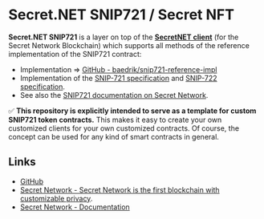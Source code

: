 # Secret.NET SNIP721 / Secret NFT
**Secret.NET SNIP721** is a layer on top of the [**SecretNET client**](https://github.com/0xxCodemonkey/SecretNET) (for the Secret Network Blockchain) which supports all methods of the reference implementation of the SNIP721 contract:
- Implementation => [GitHub - baedrik/snip721-reference-impl](https://github.com/baedrik/snip721-reference-impl) 
- Implementation of the [SNIP-721 specification](https://github.com/SecretFoundation/SNIPs/blob/master/SNIP-721.md) and [SNIP-722 specification](https://github.com/baedrik/snip-722-spec/blob/master/SNIP-722.md).
- See also the [SNIP721 documentation on Secret Network](https://docs.scrt.network/secret-network-documentation/development/snips/snip-721-private-non-fungible-tokens-nfts).

:white_check_mark: **This repository is explicitly intended to serve as a template for custom SNIP721 token contracts.** 
This makes it easy to create your own customized clients for your own customized contracts.
Of course, the concept can be used for any kind of smart contracts in general.


## Links

- [GitHub](https://github.com/0xxCodemonkey/SecretNET.SNIP721)
- [Secret Network - Secret Network is the first blockchain with customizable privacy](https://scrt.network/).
- [Secret Network - Documentation](https://docs.scrt.network/secret-network-documentation/)
